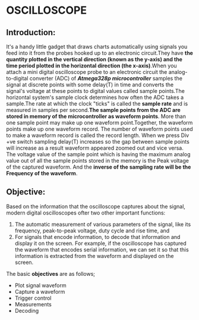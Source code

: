 # OSCILLOSCOPE

## Introduction:
It's a handy little gadget that draws charts automatically using signals you feed into it from the probes hooked up to an electronic circuit.They have **the quantity plotted in the vertical direction (known as the y-axis) and the time period plotted in the horizontal direction (the x-axis)**.When you attach a mini digital oscilloscope probe to an electronic circuit the analog-to-digital converter (ADC) of ***Atmega328p microcontroller*** samples the signal at discrete points with some delay(T) in time and converts the signal's voltage at these points to digital values called sample points.The horizontal system's sample clock determines how often the ADC takes a sample.The rate at which the clock "ticks" is called the **sample rate** and is measured in samples per second.**The sample points from the ADC are stored in memory of the microcontroller as waveform points**. More than one sample point may make up one waveform point.Together, the waveform points make up one waveform record. The number of waveform points used to make a waveform record is called the record length. When we press Div +ve switch sampling delay(T) increases so the gap between sample points will increase as a result waveform appeared zoomed out and vice versa. The voltage value of the sample point which is having the maximum analog value out of all the sample points stored in the memory is the Peak voltage of the captured waveform. And the **inverse of the sampling rate will be the Frequency of the waveform**.

## Objective:
Based on the information that the oscilloscope captures about the signal, modern digital oscilloscopes ofter two other important functions: 

1. The automatic measurement of various parameters of the signal, like its frequency, peak-to-peak voltage, duty cycle and rise time, and
2. For signals that encode information, to decode that information and display it on the screen. For example, if the oscilloscope has captured the waveform that encodes serial information, we can set it so that this information is extracted from the waveform and displayed on the screen.

  The basic **objectives** are as follows;
  - Plot signal waveform
  - Capture a waveform
  - Trigger control
  - Measurements
  - Decoding
